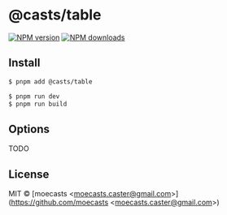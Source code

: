 # @casts/table

[![NPM version](https://img.shields.io/npm/v/@casts/table.svg?style=flat)](https://npmjs.org/package/@casts/table)
[![NPM downloads](http://img.shields.io/npm/dm/@casts/table.svg?style=flat)](https://npmjs.org/package/@casts/table)

## Install

```bash
$ pnpm add @casts/table
```

```bash
$ pnpm run dev
$ pnpm run build
```

## Options

TODO

## License

MIT © [moecasts &lt;moecasts.caster@gmail.com&gt;](https://github.com/moecasts &lt;moecasts.caster@gmail.com&gt;)
